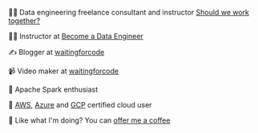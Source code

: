 👨‍💻 Data engineering freelance consultant and instructor [Should we work together?](https://www.waitingforcode.com/static/work) 

👨‍🏫 Instructor at [Become a Data Engineer](https://becomedataengineer.com/) 

✍️ Blogger at [waitingforcode](https://www.waitingforcode.com/)

📹 Video maker at [waitingforcode](https://www.youtube.com/channel/UCnG0trQaGkSCUN4fSQwbSwA?view_as=subscriber)

🤩 Apache Spark enthusiast

📜 [AWS](https://www.credly.com/badges/16199a82-61eb-483c-a2a8-17ade94607ce/public_url), [Azure](https://www.credly.com/badges/f270e9a5-2c13-4eb7-b52e-eeb9c8499283/public_url) and [GCP](https://www.credential.net/ac8b05f4-b159-4b27-9fb7-43e7160ef3dd?key=8d943b7b11aea05034ec308aad06a759fe5318718fa3f9122c2ea74e9585a249) certified cloud user

🤔 Like what I'm doing? You can [offer me a coffee](https://ko-fi.com/waitingforcode)
